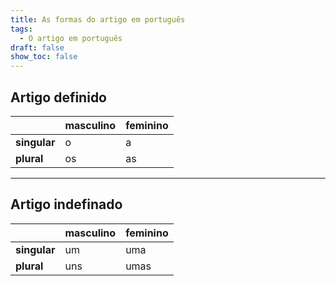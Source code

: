 ```yaml
---
title: As formas do artigo em português
tags:
  - O artigo em português
draft: false
show_toc: false
---
```

## Artigo definido

|                        | masculino        | feminino         |
| ---------------------- | ---------------- | ---------------- | 
|  **singular**          | o                | a                |
|  **plural**            | os               | as               |

---
## Artigo indefinado

|                        | masculino        | feminino         |
| ---------------------- | ---------------- | ---------------- | 
|  **singular**          | um               | uma             |
|  **plural**            | uns              | umas            |
